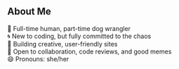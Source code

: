 ## About Me 

🐶 Full-time human, part-time dog wrangler  
🌀 New to coding, but fully committed to the chaos  
🎨 Building creative, user-friendly sites  
💬 Open to collaboration, code reviews, and good memes  
😄 Pronouns: she/her
